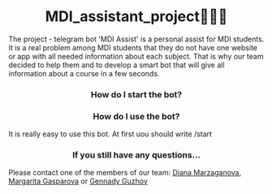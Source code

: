 <h1 align="center"> MDI_assistant_project🦸🏻‍♂️</h1>


The project - telegram bot 'MDI Assist' is a personal assist for MDI students. It is a real problem among MDI students that they do not have one website or app with all needed information about each subject. That is why our team decided to help them and to develop a smart bot that will give all information about a course in a few seconds.

<h3 align="center">How do I start the bot?</h3>



<h3 align="center">How do I use the bot?</h3>

It is really easy to use this bot. At first uou should write /start 



<h3 align="center">If you still have any questions...</h3>
Please contact one of the members of our team:
<a href="https://github.com/dianamarz" target="_blank">Diana Marzaganova</a>, <a href="https://github.com/margogs" target="_blank">Margarita Gasparova</a> or <a href="https://github.com/gguzhov" target="_blank">Gennady Guzhov</a>
